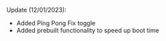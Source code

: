 Update (12/01/2023):
- Added Ping Pong Fix toggle
- Added prebuilt functionality to speed up boot time